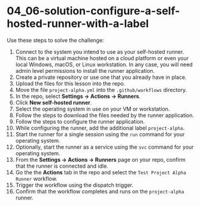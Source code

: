 # 04_06-solution-configure-a-self-hosted-runner-with-a-label
Use these steps to solve the challenge:

1. Connect to the system you intend to use as your self-hosted runner.  This can be a virtual machine hosted on a cloud platform or even your local Windows, macOS, or Linux workstation.  In any case, you will need admin level permissions to install the runner application.
1. Create a private repository or use one that you already have in place.
1. Upload the files for this lesson into the repo.
1. Move the file `project-alpha.yml` into the `.github/workflows` directory.
1. In the repo, select **Settings -> Actions -> Runners**.
1. Click **New self-hosted runner**.
1. Select the operating system in use on your VM or workstation.
1. Follow the steps to download the files needed by the runner application.
1. Follow the steps to configure the runner application.
1. While configuring the runner, add the additional label `project-alpha`.
1. Start the runner for a single session using the `run` command for your operating system.
1. Optionally, start the runner as a service using the `svc` command for your operating system.
1. From the **Settings -> Actions -> Runners** page on your repo, confirm that the runner is connected and idle.
1. Go the the **Actions** tab in the repo and select the `Test Project Alpha Runner` workflow.
1. Trigger the workflow using the dispatch trigger.
1. Confirm that the workflow completes and runs on the `project-alpha` runner.
